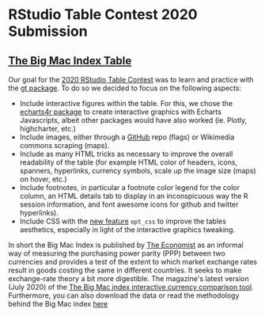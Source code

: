 # RStudio Table Contest 2020 Submission

## [The Big Mac Index Table](https://rpubs.com/acalatroni/682678)

Our goal for the [2020 RStudio Table Contest](https://blog.rstudio.com/2020/09/15/announcing-the-2020-rstudio-table-contest/) was to learn and practice with the [gt package](https://gt.rstudio.com/). To do so we decided to focus on the following aspects: 
-	Include interactive figures within the table. For this, we chose the [echarts4r package](https://echarts4r.john-coene.com/) to create interactive graphics with Echarts Javascripts, albeit other packages would have also worked (ie. Plotly, highcharter, etc.)
-	Include images, either through a [GitHub](https://github.com/HatScripts/circle-flags) repo (flags) or Wikimedia commons scraping (maps). 
-	Include as many HTML tricks as necessary to improve the overall readability of the table (for example HTML color of headers, icons, spanners, hyperlinks, currency symbols,  scale up the image size (maps) on hover, etc.)
-	Include footnotes, in particular a footnote color legend for the color column, an HTML details tab to display in an inconspicuous way the R session information, and font awesome icons for github and twitter hyperlinks).  
- Include CSS with the [new feature](https://github.com/rstudio/gt/releases/tag/v0.2.2) `opt_css` to improve the tables aesthetics, especially in light of the interactive graphics tweaking.

In short the Big Mac Index is published by [The Economist]( https://www.economist.com/) as an informal way of measuring the purchasing power parity (PPP) between two currencies and provides a test of the extent to which market exchange rates result in goods costing the same in different countries. It seeks to make exchange-rate theory a bit more digestible. The magazine's latest version (July 2020) of the [The Big Mac index interactive currency comparison tool](https://www.economist.com/news/2020/07/15/the-big-mac-index). Furthermore, you can also download the data or read the methodology behind the Big Mac index [here]( https://github.com/TheEconomist/big-mac-data)
